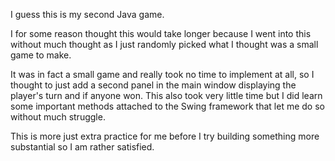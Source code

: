 I guess this is my second Java game.

I for some reason thought this would take longer because I went into this without much thought as
I just randomly picked what I thought was a small game to make.

It was in fact a small game and really took no time to implement at all, so I thought to just add
a second panel in the main window displaying the player's turn and if anyone won. This also took very little time
but I did learn some important methods attached to the Swing framework that let me do so without much struggle.

This is more just extra practice for me before I try building something more substantial so I am rather satisfied.